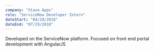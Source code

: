 ```yaml
---
company: "Stave Apps"
role: "ServiceNow Developer Intern"
dateStart: "04/29/2018"
dateEnd: "07/29/2018"
---
```


Developed on the ServiceNow platform. Focused on front end portal development with AngularJS

